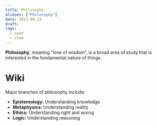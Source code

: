```yaml
---
title: Philosophy
aliases: ["Philosophy"]
date: 2023-08-23
draft:
tags:
  - seed
  - stem
---
```


**Philosophy**, meaning “love of wisdom”, is a broad area of study that is interested in the fundamental nature of things.

# Wiki

Major branches of philosophy include:

- **Epistemology:** Understanding knowledge
- **Metaphysics:** Understanding reality
- **Ethics:** Understanding right and wrong
- **Logic:** Understanding reasoning
